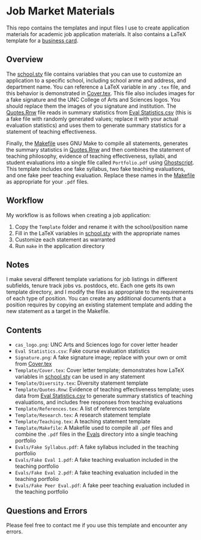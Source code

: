 # Job Market Materials

This repo contains the templates and input files I use to create application
materials for academic job application materials. It also contains a LaTeX
template for a [business card](Business%20Card).

## Overview

The [school.sty](Template/school.sty) file contains variables that you can use 
to customize an application to a specific school, including school anme and
address, and department name. You can reference a LaTeX variable in any `.tex`
file, and this behavior is demonstrated in [Cover.tex](Template/Cover.tex). This
file also includes images for a fake signature and the UNC College of Arts and
Sciences logos. You should replace them the images of you signature and
institution. The [Quotes.Rnw](Template/Quotes.Rnw) file reads in summary
statistics from [Eval Statistics.csv](Eval%20Statistics.csv) (this is a fake
file with randomly generated values; replace it with your actual evaluation
statistics) and uses them to generate summary statistics for a statement of
teaching effectiveness.

Finally, the [Makefile](Template/Makefile) uses GNU Make to compile all
statements, generates the summary statistics in
[Quotes.Rnw](Template/Quotes.Rnw) and then combines the statement of teaching
philosophy, evidence of teaching effectiveness, syllabi, and student
evaluations into a single file called `Portfolio.pdf` using
[Ghostscript](https://www.ghostscript.com). This template includes one fake
syllabus, two fake teaching evaluations, and one fake peer teaching evaluation.
Replace these names in the [Makefile](Template/Makefile) as appropriate for your
`.pdf` files.

## Workflow

My workflow is as follows when creating a job application:

1. Copy the `Template` folder and rename it with the school/position name
2. Fill in the LaTeX variables in [school.sty](Template/school.sty) with the
appropriate names
3. Customize each statement as warranted
4. Run `make` in the application directory

## Notes

I make several different template variations for job listings in different
subfields, tenure track jobs vs. postdocs, etc. Each one gets its own template
directory, and I modify the files as appropriate to the requirements of each
type of position. You can create any additional documents that a position requires
by copying an existing statement template and adding the new statement as a target
in the Makefile.

## Contents

- `cas_logo.png`: UNC Arts and Sciences logo for cover letter header
- `Eval Statistics.csv`: Fake course evaluation statistics
- `Signature.png`: A fake signature image; replace with your own or omit from
[Cover.tex](Template/Cover.tex)
- `Template/Cover.tex`: Cover letter template; demonstrates how LaTeX variables
in [school.sty](Template/school.sty) can be used in any statement
- `Template/Diversity.tex`: Diversity statement template
- `Template/Quotes.Rnw`: Evidence of teaching effectiveness template; uses data
from [Eval Statistics.csv](Eval%20Statistics.csv) to generate summary statistics of
teaching evaluations, and includes free responses from teaching evaluations
- `Template/References.tex`: A list of references template
- `Template/Research.tex`: A research statement template
- `Template/Teaching.tex`: A teaching statement template
- `Template/Makefile`: A Makefile used to compile all `.pdf` files and combine the
`.pdf` files in the [Evals](Evals) directory into a single teaching portfolio
- `Evals/Fake Syllabus.pdf`: A fake syllabus included in the teaching portfolio
- `Evals/Fake Eval 1.pdf`: A fake teaching evaluation included in the teaching
portfolio
- `Evals/Fake Eval 2.pdf`: A fake teaching evaluation included in the teaching
portfolio
- `Evals/Fake Peer Eval.pdf`: A fake peer teaching evaluation included in the
teaching portfolio

## Questions and Errors

Please feel free to contact me if you use this template and encounter any
errors.